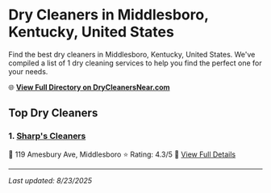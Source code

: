 # Dry Cleaners in Middlesboro, Kentucky, United States

Find the best dry cleaners in Middlesboro, Kentucky, United States. We've compiled a list of 1 dry cleaning services to help you find the perfect one for your needs.

🌐 **[View Full Directory on DryCleanersNear.com](https://drycleanersnear.com/city/US/Kentucky/Middlesboro)**

## Top Dry Cleaners

### 1. [Sharp's Cleaners](https://drycleanersnear.com/dryCleaner/686492ad19eecc1ffc8c6688/sharp-s-cleaners)
📍 119 Amesbury Ave, Middlesboro
⭐ Rating: 4.3/5
🔗 [View Full Details](https://drycleanersnear.com/dryCleaner/686492ad19eecc1ffc8c6688/sharp-s-cleaners)


---

*Last updated: 8/23/2025*
